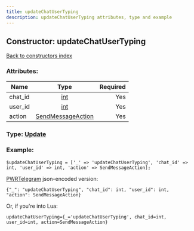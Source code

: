 ```yaml
---
title: updateChatUserTyping
description: updateChatUserTyping attributes, type and example
---
```

## Constructor: updateChatUserTyping  
[Back to constructors index](index.md)



### Attributes:

| Name     |    Type       | Required |
|----------|:-------------:|---------:|
|chat\_id|[int](../types/int.md) | Yes|
|user\_id|[int](../types/int.md) | Yes|
|action|[SendMessageAction](../types/SendMessageAction.md) | Yes|



### Type: [Update](../types/Update.md)


### Example:

```
$updateChatUserTyping = ['_' => 'updateChatUserTyping', 'chat_id' => int, 'user_id' => int, 'action' => SendMessageAction];
```  

[PWRTelegram](https://pwrtelegram.xyz) json-encoded version:

```
{"_": "updateChatUserTyping", "chat_id": int, "user_id": int, "action": SendMessageAction}
```


Or, if you're into Lua:  


```
updateChatUserTyping={_='updateChatUserTyping', chat_id=int, user_id=int, action=SendMessageAction}

```


